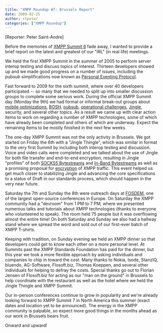 ```yaml
---
title: "XMPP Roundup #7: Brussels Report"
date: 2009-02-25
author: stpeter
categories: ["XMPP Roundup"]
---
```


[Reporter: Peter Saint-Andre]

Before the memories of [XMPP Summit 6](https://xmpp.org/summit/summit6.shtml) fade away, I wanted to provide a brief report on the latest and greatest of our "IRL" (in real life) meetings.

We held the first XMPP Summit in the summer of 2005 to perform server interop testing and discuss topics of interest. Thirteen developers showed up and we made good progress on a number of issues, including the pubsub simplifications now known as [Personal Eventing Protocol](https://xmpp.org/extensions/xep-0163.html).

Fast forward to 2009 for the sixth summit, where over 40 developers participated -- so many that we needed to split up into smaller discussion groups to complete some serious work. During the official XMPP Summit day (Monday the 9th) we had formal or informal break-out groups about [mobile optimizations](https://mail.jabber.org/pipermail/mobile/2009-February/000061.html), [BOSH](https://mail.jabber.org/pipermail/bosh/2009-February/000146.html), [pubsub](https://mail.jabber.org/pipermail/pubsub/2009-February/000086.html), [operational challenges](https://mail.jabber.org/pipermail/operators/2009-February/000390.html), [Jingle](https://mail.jabber.org/pipermail/jingle/2009-February/000542.html), security, and several other topics. As a result we came up with clear action items to work on regarding a number of XMPP technologies, some of which have already been completed and others of which are underway. Expect the remaining items to be mostly finished in the next few weeks.

The one-day XMPP Summit was not the only activity in Brussels. We got started on Friday the 6th with a "Jingle Thingle", which was similar in format to the very first Summit by including both interop testing and discussion. Voice and video calls were completed and we talked about the use of Jingle for both file transfer and end-to-end encryption, resulting in Jingle "profiles" of both [SOCKS5 Bytestreams](https://xmpp.org/extensions/xep-0260.html) and [In-Band Bytestreams](https://xmpp.org/extensions/xep-0261.html) as well as a promising proposal for [encryption](https://xmpp.org/internet-drafts/draft-meyer-xmpp-e2e-encryption-00.html) of XMPP traffic. This event helped us get much closer to stabilizing Jingle and advancing the core specifications to a status of Draft in our standards process, which should happen in the very near future.

Saturday the 7th and Sunday the 8th were outreach days at [FOSDEM](http://fosdem.org/), one of the largest open-source conferences in Europe. On Saturday the XMPP community had a "devroom" from 1 PM to 7 PM, where we presented numerous talks and tutorials about XMPP technologies (thanks to everyone who volunteered to speak). The room held 75 people but it was overflowing almost the entire time! On both Saturday and Sunday we also had a hallway stand where we spread the word and sold out of our first-ever batch of XMPP T-shirts.

Keeping with tradition, on Sunday evening we held an XMPP dinner so that developers could get to know each other on a more personal level. At Summits past the XMPP Standards Foundation has paid for the dinner, but this year we took a more flexible approach by asking individuals and companies to chip in toward the cost. Many thanks to Nokia, Isode, StanzIQ, bluendo, AG-Software, Flosoft.biz, Thomas Koeppen, and several other individuals for helping to defray the costs. Special thanks go out to Florian Jensen of Flosoft.biz for acting as our "man on the ground" in Brussels to help coordinate with the restaurant as well as the hotel where we held the Jingle Thingle and XMPP Summit.

Our in-person conferences continue to grow in popularity and we're already looking forward to XMPP Summit 7 in North America this summer (exact dates and location yet to be announced). The energy in the XMPP community is palpable, so expect more good things in the months ahead as our work in Brussels bears fruit.

Onward and upward!
